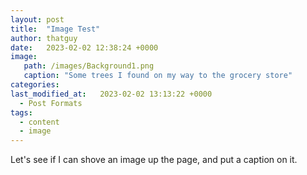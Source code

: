 ```yaml
---
layout: post
title:  "Image Test"
author: thatguy
date:   2023-02-02 12:38:24 +0000
image: 
   path: /images/Background1.png
   caption: "Some trees I found on my way to the grocery store"
categories: 
last_modified_at:   2023-02-02 13:13:22 +0000
  - Post Formats
tags:
  - content
  - image
---
```

Let's see if I can shove an image up the page, and put a caption on it.

